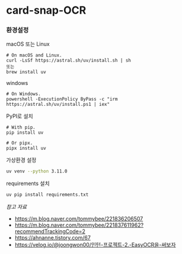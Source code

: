 # card-snap-OCR

### 환경설정
macOS 또는 Linux
```
# On macOS and Linux.
curl -LsSf https://astral.sh/uv/install.sh | sh
또는 
brew install uv
```
windows
```aiignore
# On Windows.
powershell -ExecutionPolicy ByPass -c "irm https://astral.sh/uv/install.ps1 | iex"
```
PyPI로 설치
```
# With pip.
pip install uv

# Or pipx.
pipx install uv
```

가상환경 설정
```bash
uv venv --python 3.11.0
```

requirements 설치
```bash
uv pip install requirements.txt
```



*참고 자료*   
- https://m.blog.naver.com/tommybee/221836206507
- https://m.blog.naver.com/tommybee/221837611962?recommendTrackingCode=2
- https://ahnanne.tistory.com/67
- https://velog.io/@joongwon00/인턴-프로젝트-2.-EasyOCR을-써보자
